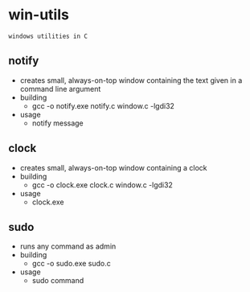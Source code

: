 # win-utils
    windows utilities in C

## notify
- creates small, always-on-top window containing the text given in a command line argument
- building
    - gcc -o notify.exe notify.c window.c -lgdi32
- usage
    - notify message

## clock
- creates small, always-on-top window containing a clock
- building
    - gcc -o clock.exe clock.c window.c -lgdi32
- usage
    - clock.exe

## sudo
- runs any command as admin
- building
    - gcc -o sudo.exe sudo.c
- usage
    - sudo command